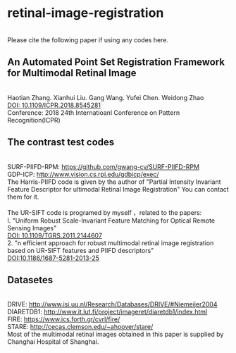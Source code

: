 # retinal-image-registration
<br>Please cite the following paper if using any codes here.
## An Automated Point Set Registration Framework for Multimodal Retinal Image
<br>Haotian Zhang. Xianhui Liu. Gang Wang. Yufei Chen. Weidong Zhao<br>
[DOI: 10.1109/ICPR.2018.8545281](https://ieeexplore.ieee.org/document/8545281 "")
<br>Conference: 2018 24th Internatioanl Conference on Pattern Recognition(ICPR)
## The contrast test codes
<br>SURF-PIIFD-RPM: https://github.com/gwang-cv/SURF-PIIFD-RPM
<br>GDP-ICP: http://www.vision.cs.rpi.edu/gdbicp/exec/
<br>The Harris-PIIFD code is given by the author of "Partial Intensity Invariant Feature Descriptor for ultimodal Retinal Image Registration" You can contact them for it.
<br><br>The UR-SIFT code is programed by myself ，related to the papers: 
<br>l. "Uniform Robust Scale-Invariant Feature Matching for Optical Remote Sensing Images"
<br>[DOI: 10.1109/TGRS.2011.2144607](https://ieeexplore.ieee.org/document/5782957 "")
<br>2. "n efficient approach for robust multimodal retinal image registration based on UR-SIFT features and PIIFD descriptors"
<br>[DOI:10.1186/1687-5281-2013-25](https://jivp-eurasipjournals.springeropen.com/articles/10.1186/1687-5281-2013-25) 
## Datasetes
<br>DRIVE: http://www.isi.uu.nl/Research/Databases/DRIVE/#Niemeijer2004
<br>DIARETDB1: http://www.it.lut.fi/project/imageret/diaretdb1/index.html
<br>FIRE: https://www.ics.forth.gr/cvrl/fire/
<br>STARE: http://cecas.clemson.edu/~ahoover/stare/
<br>Most of the multimodal retinal images obtained in this paper is supplied by Changhai Hospital of Shanghai.
